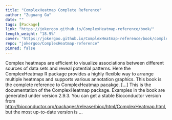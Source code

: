 ```yaml
---
title: "ComplexHeatmap Complete Reference"
author: "Zuguang Gu"
date: ""
tags: [Package]
link: "https://jokergoo.github.io/ComplexHeatmap-reference/book/"
length_weight: "18.9%"
cover: "https://jokergoo.github.io/ComplexHeatmap-reference/book/complexheatmap-cover.jpg"
repo: "jokergoo/ComplexHeatmap-reference"
pinned: false
---
```


Complex heatmaps are efficient to visualize associations between different sources of data sets and reveal potential patterns. Here the ComplexHeatmap R package provides a highly flexible way to arrange multiple heatmaps and supports various annotation graphics. This book is the complete reference to ComplexHeatmap pacakge. [...] This is the documentation of the
ComplexHeatmap package. Examples in the book
are generated under version 2.9.3. You can get a stable Bioconductor version from http://bioconductor.org/packages/release/bioc/html/ComplexHeatmap.html, but the most up-to-date version is ...
